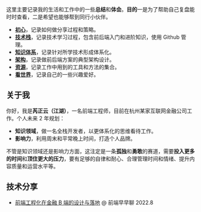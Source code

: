 这里主要记录我的生活和工作中的一些**总结**和**体会**。**目的**一是为了帮助自己复盘能时时查看，二是希望也能够帮到同行小伙伴。

- **[初心](https://www.fullstack.ren/chuxin/)**，记录如何做分享过程和策略。
- **[技术栈](https://www.fullstack.ren/html/)**，记录技术学习过程，包含前后端入门和进阶知识，使用 Github 管理。
- **[知识体系](https://www.fullstack.ren/frontend-engineering/)**，记录针对所学技术形成体系化。
- **[架构](https://www.fullstack.ren/architecture/)**，记录做前后端方案的典型架构设计。
- **[资源](https://www.fullstack.ren/study-assets/)**，记录工作中用到的工具和方法的集合。
- **[看世界](https://www.fullstack.ren/world)**，记录自己的一些兴趣爱好。

## 关于我

你好，我是**芮正云（江湖）**，一名前端工程师，目前在杭州某家互联网金融公司工作。个人未来 2 年规划：

- **知识领域**，做一名全栈开发者，以更体系化的思维看待工作。
- **影响力**，利用周末和平常晚上时间，打造个人品牌。

不管是知识领域还是影响力方面，这注定是一条**孤独**和**勇敢**的赛道，需要**投入更多的时间**和**顶住更大的压力**，要有足够的自律和耐心、合理管理时间和情绪、提升内容质量和运营水平等。

## 技术分享

- [前端工程化在金融 B 端的设计与落地](https://www.zaozao.run/video/c48/c48-3) @ 前端早早聊 2022.8
